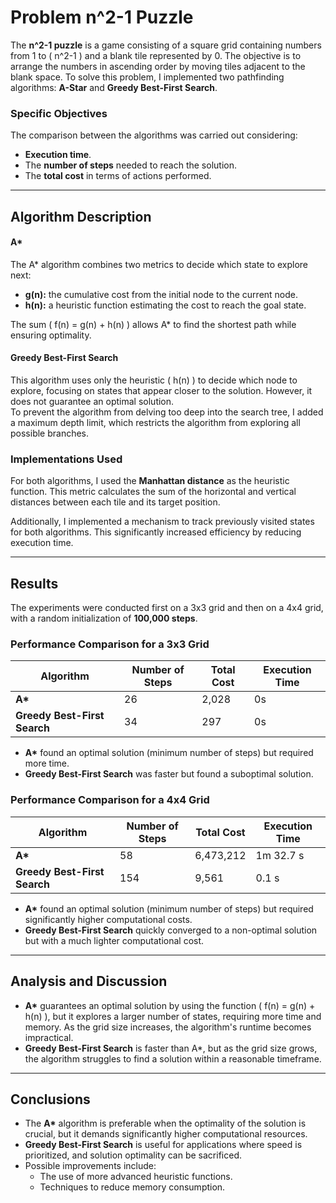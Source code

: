 # Problem n^2-1 Puzzle
The **n^2-1 puzzle** is a game consisting of a square grid containing numbers from 1 to \( n^2-1 \) and a blank tile represented by 0. The objective is to arrange the numbers in ascending order by moving tiles adjacent to the blank space. To solve this problem, I implemented two pathfinding algorithms: **A-Star** and **Greedy Best-First Search**.

### Specific Objectives
The comparison between the algorithms was carried out considering:
- **Execution time**.
- The **number of steps** needed to reach the solution.
- The **total cost** in terms of actions performed.

---

## Algorithm Description

#### A\*
The A\* algorithm combines two metrics to decide which state to explore next:
- **g(n):** the cumulative cost from the initial node to the current node.
- **h(n):** a heuristic function estimating the cost to reach the goal state.

The sum \( f(n) = g(n) + h(n) \) allows A\* to find the shortest path while ensuring optimality.

#### Greedy Best-First Search
This algorithm uses only the heuristic \( h(n) \) to decide which node to explore, focusing on states that appear closer to the solution. However, it does not guarantee an optimal solution.  
To prevent the algorithm from delving too deep into the search tree, I added a maximum depth limit, which restricts the algorithm from exploring all possible branches.

### Implementations Used
For both algorithms, I used the **Manhattan distance** as the heuristic function. This metric calculates the sum of the horizontal and vertical distances between each tile and its target position.

Additionally, I implemented a mechanism to track previously visited states for both algorithms. This significantly increased efficiency by reducing execution time.

---

## Results
The experiments were conducted first on a 3x3 grid and then on a 4x4 grid, with a random initialization of **100,000 steps**.

### Performance Comparison for a 3x3 Grid

| Algorithm                  | Number of Steps | Total Cost  | Execution Time |
|----------------------------|-----------------|-------------|----------------|
| **A\***                   | 26              | 2,028       | 0s         |
| **Greedy Best-First Search** | 34              | 297         | 0s         |

- **A\*** found an optimal solution (minimum number of steps) but required more time.
- **Greedy Best-First Search** was faster but found a suboptimal solution.

### Performance Comparison for a 4x4 Grid
| Algorithm                  | Number of Steps | Total Cost  | Execution Time  |
|----------------------------|-----------------|-------------|-----------------|
| **A\***                    | 58              | 6,473,212   | 1m 32.7 s       |
| **Greedy Best-First Search** | 154             | 9,561       | 0.1 s           |

- **A\*** found an optimal solution (minimum number of steps) but required significantly higher computational costs.
- **Greedy Best-First Search** quickly converged to a non-optimal solution but with a much lighter computational cost.

---

## Analysis and Discussion

- **A\*** guarantees an optimal solution by using the function \( f(n) = g(n) + h(n) \), but it explores a larger number of states, requiring more time and memory. As the grid size increases, the algorithm's runtime becomes impractical.
- **Greedy Best-First Search** is faster than A\*, but as the grid size grows, the algorithm struggles to find a solution within a reasonable timeframe.

---

## Conclusions
- The **A\*** algorithm is preferable when the optimality of the solution is crucial, but it demands significantly higher computational resources.
- **Greedy Best-First Search** is useful for applications where speed is prioritized, and solution optimality can be sacrificed.
- Possible improvements include:
  - The use of more advanced heuristic functions.
  - Techniques to reduce memory consumption.
